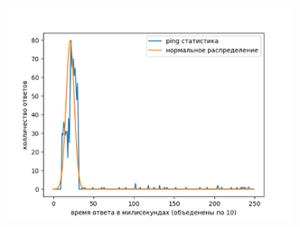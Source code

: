 
![Image alt](https://github.com/Lukashevskiy/cppTasks/raw/master/taskforNetwork/analyzePing/graph.png)
